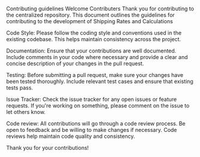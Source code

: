 Contributing guidelines
Welcome Contributers
Thank you for contributing to the centralized repository. This document outlines the guidelines for contributing to the development of Shipping Rates and Calculations

Code Style:
Please follow the coding style and conventions used in the existing codebase. This helps maintain consistency across the project.

Documentation:
Ensure that your contributions are well documented. Include comments in your code where necessary and provide a clear and concise description of your changes in the pull request.

Testing:
Before submitting a pull request, make sure your changes have been tested thoroughly. Include relevant test cases and ensure that existing tests pass.

Issue Tracker:
Check the issue tracker for any open issues or feature requests. If you're working on something, please comment on the issue to let others know.

Code review:
All contributions will go through a code review process. Be open to feedback and be willing to make changes if necessary. Code reviews help maintain code quality and consistency.

Thank you for your contributions!
